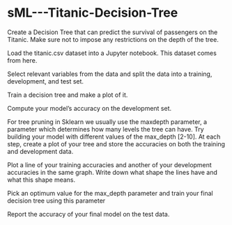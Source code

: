 # sML---Titanic-Decision-Tree

Create a Decision Tree that can predict the survival of passengers on the
Titanic. Make sure not to impose any restrictions on the depth of the tree.

Load the titanic.csv dataset into a Jupyter notebook. This dataset comes
from here.

Select relevant variables from the data and split the data into a training,
development, and test set.

Train a decision tree and make a plot of it.

Compute your model’s accuracy on the development set.

For tree pruning in Sklearn we usually use the maxdepth parameter, a
parameter which determines how many levels the tree can have. Try
building your model with different values of the max_depth [2-10]. At each
step, create a plot of your tree and store the accuracies on both the training
and development data.

Plot a line of your training accuracies and another of your development
accuracies in the same graph. Write down what shape the lines have and
what this shape means.

Pick an optimum value for the max_depth parameter and train your final
decision tree using this parameter

Report the accuracy of your final model on the test data.
